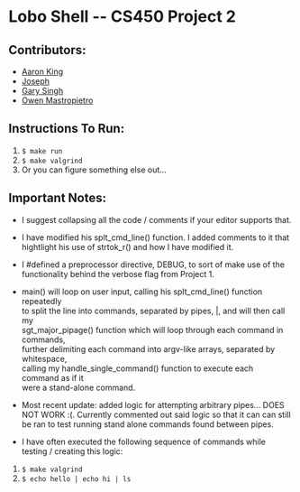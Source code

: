 # Lobo Shell -- CS450 Project 2

## Contributors:
- [Aaron King](github-link)
- [Joseph](github-link)
- [Gary Singh](https://github.com/Gary-Git)
- [Owen Mastropietro](https://github.com/OwenMastropietro)

## Instructions To Run:
 1. `$ make run`
 2. `$ make valgrind`
 3. Or you can figure something else out...

## Important Notes:
- I suggest collapsing all the code / comments if your editor supports that.  

- I have modified his splt_cmd_line() function. I added comments to it that  
hightlight his use of strtok_r() and how I have modified it.  

- I #defined a preprocessor directive, DEBUG, to sort of make use of the functionality behind the verbose flag from Project 1.

- main() will loop on user input, calling his splt_cmd_line() function repeatedly  
to split the line into commands, separated by pipes, |, and will then call my  
sgt_major_pipage() function which will loop through each command in commands,   
further delimiting each command into argv-like arrays, separated by whitespace,  
calling my handle_single_command() function to execute each command as if it  
were a stand-alone command.  

- Most recent update: added logic for attempting arbitrary pipes...
DOES NOT WORK :(. Currently commented out said logic so that it can can still be
ran to test running stand alone commands found between pipes.

- I have often executed the following sequence of commands while testing / creating this logic:  
 1. `$ make valgrind`  
 2. `$ echo hello | echo hi | ls`  
